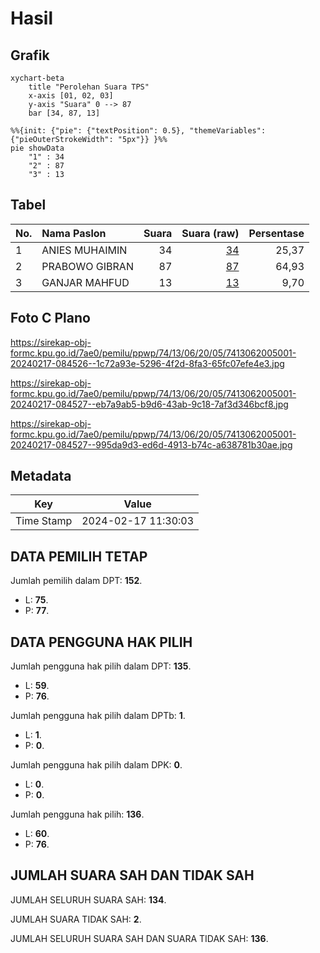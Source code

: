 # Hasil

## Grafik

```mermaid
xychart-beta
    title "Perolehan Suara TPS"
    x-axis [01, 02, 03]
    y-axis "Suara" 0 --> 87
    bar [34, 87, 13]
```

```mermaid
%%{init: {"pie": {"textPosition": 0.5}, "themeVariables": {"pieOuterStrokeWidth": "5px"}} }%%
pie showData
    "1" : 34
    "2" : 87
    "3" : 13
```

## Tabel

| No. | Nama Paslon    | Suara | Suara (raw) | Persentase |
|:--- |:-------------- | -----:| -----------:| ----------:|
| 1   | ANIES MUHAIMIN | 34    | [34][p-1]   | 25,37      |
| 2   | PRABOWO GIBRAN | 87    | [87][p-2]   | 64,93      |
| 3   | GANJAR MAHFUD  | 13    | [13][p-3]   | 9,70       |


[p-1]: https://github.com/gigit-pemilu/pemilu-2024-74-sulawesi-tenggara/blob/main/pilpres/hitung-suara/sub/74-sulawesi-tenggara/sub/13-muna-barat/sub/06-maginti/sub/2005-gala/sub/001-tps/sub/paslon-1.txt
[p-2]: https://github.com/gigit-pemilu/pemilu-2024-74-sulawesi-tenggara/blob/main/pilpres/hitung-suara/sub/74-sulawesi-tenggara/sub/13-muna-barat/sub/06-maginti/sub/2005-gala/sub/001-tps/sub/paslon-2.txt
[p-3]: https://github.com/gigit-pemilu/pemilu-2024-74-sulawesi-tenggara/blob/main/pilpres/hitung-suara/sub/74-sulawesi-tenggara/sub/13-muna-barat/sub/06-maginti/sub/2005-gala/sub/001-tps/sub/paslon-3.txt

## Foto C Plano

https://sirekap-obj-formc.kpu.go.id/7ae0/pemilu/ppwp/74/13/06/20/05/7413062005001-20240217-084526--1c72a93e-5296-4f2d-8fa3-65fc07efe4e3.jpg

https://sirekap-obj-formc.kpu.go.id/7ae0/pemilu/ppwp/74/13/06/20/05/7413062005001-20240217-084527--eb7a9ab5-b9d6-43ab-9c18-7af3d346bcf8.jpg

https://sirekap-obj-formc.kpu.go.id/7ae0/pemilu/ppwp/74/13/06/20/05/7413062005001-20240217-084527--995da9d3-ed6d-4913-b74c-a638781b30ae.jpg


## Metadata

| Key        | Value               |
| ---------- | ------------------- |
| Time Stamp | 2024-02-17 11:30:03 |


## DATA PEMILIH TETAP

Jumlah pemilih dalam DPT: **152**.
 * L: **75**.
 * P: **77**.

## DATA PENGGUNA HAK PILIH

Jumlah pengguna hak pilih dalam DPT: **135**.
 * L: **59**.
 * P: **76**.

Jumlah pengguna hak pilih dalam DPTb: **1**.
 * L: **1**.
 * P: **0**.

Jumlah pengguna hak pilih dalam DPK: **0**.
 * L: **0**.
 * P: **0**.

Jumlah pengguna hak pilih: **136**.
 * L: **60**.
 * P: **76**.

## JUMLAH SUARA SAH DAN TIDAK SAH

JUMLAH SELURUH SUARA SAH: **134**.

JUMLAH SUARA TIDAK SAH: **2**.

JUMLAH SELURUH SUARA SAH DAN SUARA TIDAK SAH: **136**.


